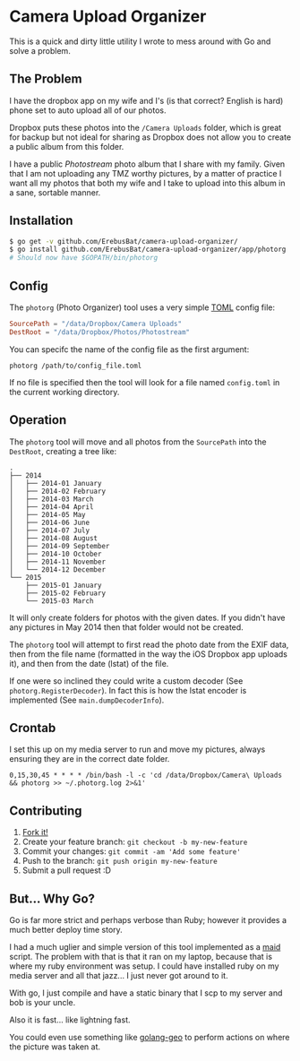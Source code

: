 # Camera Upload Organizer
This is a quick and dirty little utility I wrote to mess around with Go and solve a problem.

## The Problem
I have the dropbox app on my wife and I's (is that correct?  English is hard) phone set to auto upload all of our photos.

Dropbox puts these photos into the `/Camera Uploads` folder, which is great for backup but not ideal for sharing as Dropbox does not allow you to create a public album from this folder.

I have a public *Photostream* photo album that  I share with my family.  Given that I am not uploading any TMZ worthy pictures, by a matter of practice I want all my photos that both my wife and I take to upload into this album in a sane, sortable manner.

## Installation

~~~ sh
$ go get -v github.com/ErebusBat/camera-upload-organizer/
$ go install github.com/ErebusBat/camera-upload-organizer/app/photorg
# Should now have $GOPATH/bin/photorg
~~~

## Config
The `photorg` (Photo Organizer) tool uses a very simple [TOML](https://github.com/toml-lang/toml) config file:

~~~ toml
SourcePath = "/data/Dropbox/Camera Uploads"
DestRoot = "/data/Dropbox/Photos/Photostream"
~~~

You can specifc the name of the config file as the first argument:

    photorg /path/to/config_file.toml

If no file is specified then the tool will look for a file named `config.toml` in the current working directory.

## Operation
The `photorg` tool will move and all photos from the `SourcePath` into the `DestRoot`, creating a tree like:

    .
    ├── 2014
    │   ├── 2014-01 January
    │   ├── 2014-02 February
    │   ├── 2014-03 March
    │   ├── 2014-04 April
    │   ├── 2014-05 May
    │   ├── 2014-06 June
    │   ├── 2014-07 July
    │   ├── 2014-08 August
    │   ├── 2014-09 September
    │   ├── 2014-10 October
    │   ├── 2014-11 November
    │   └── 2014-12 December
    └── 2015
        ├── 2015-01 January
        ├── 2015-02 February
        └── 2015-03 March

It will only create folders for photos with the given dates. If you didn't have any pictures in May 2014 then that folder would not be created.

The `photorg` tool will attempt to first read the photo date from the EXIF data, then from the file name (formatted in the way the iOS Dropbox app uploads it), and then from the date (lstat) of the file.

If one were so inclined they could write a custom decoder (See `photorg.RegisterDecoder`).  In fact this is how the lstat encoder is implemented (See `main.dumpDecoderInfo`).

## Crontab
I set this up on my media server to run and move my pictures, always ensuring they are in the correct date folder.

    0,15,30,45 * * * * /bin/bash -l -c 'cd /data/Dropbox/Camera\ Uploads && photorg >> ~/.photorg.log 2>&1'


## Contributing
1. [Fork it!](https://github.com/ErebusBat/camera-upload-organizer/fork)
2. Create your feature branch: `git checkout -b my-new-feature`
3. Commit your changes: `git commit -am 'Add some feature'`
4. Push to the branch: `git push origin my-new-feature`
5. Submit a pull request :D

## But... Why Go?
Go is far more strict and perhaps verbose than Ruby; however it provides a much better deploy time story.

I had a much uglier and simple version of this tool implemented as a [maid](https://github.com/benjaminoakes/maid) script.  The problem with that is that it ran on my laptop, because that is where my ruby environment was setup.  I could have installed ruby on my media server and all that jazz... I just never got around to it.

With go, I just compile and have a static binary that I scp to my server and bob is your uncle.

Also it is fast... like lightning fast.

You could even use something like [golang-geo](https://github.com/kellydunn/golang-geo) to perform actions on where the picture was taken at.
